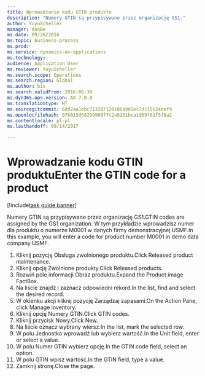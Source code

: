 ```yaml
--- 
title: Wprowadzanie kodu GTIN produktu
description: "Numery GTIN są przypisywane przez organizację GS1."
author: YuyuScheller
manager: AnnBe
ms.date: 09/26/2016
ms.topic: business-process
ms.prod: 
ms.service: dynamics-ax-applications
ms.technology: 
audience: Application User
ms.reviewer: YuyuScheller
ms.search.scope: Operations
ms.search.region: Global
ms.author: bis
ms.search.validFrom: 2016-06-30
ms.dyn365.ops.version: AX 7.0.0
ms.translationtype: HT
ms.sourcegitcommit: 6dd2aa1ebc713287120106a9d1ec7dc15c24def9
ms.openlocfilehash: 07b815d58299909f7c2a9231bca1969f61f5f8a2
ms.contentlocale: pl-pl
ms.lasthandoff: 09/14/2017

---
```

# <a name="enter-the-gtin-code-for-a-product"></a><span data-ttu-id="08644-103">Wprowadzanie kodu GTIN produktu</span><span class="sxs-lookup"><span data-stu-id="08644-103">Enter the GTIN code for a product</span></span>

[!include[task guide banner](../../includes/task-guide-banner.md)]

<span data-ttu-id="08644-104">Numery GTIN są przypisywane przez organizację GS1.</span><span class="sxs-lookup"><span data-stu-id="08644-104">GTIN codes are assigned by the GS1 organization.</span></span> <span data-ttu-id="08644-105">W tym przykładzie wprowadzisz numer dla produktu o numerze M0001 w danych firmy demonstracyjnej USMF.</span><span class="sxs-lookup"><span data-stu-id="08644-105">In this example, you will enter a code for product number M0001 in demo data company USMF.</span></span>

1. <span data-ttu-id="08644-106">Kliknij pozycję Obsługa zwolnionego produktu.</span><span class="sxs-lookup"><span data-stu-id="08644-106">Click Released product maintenance.</span></span>
2. <span data-ttu-id="08644-107">Kliknij opcję Zwolnione produkty.</span><span class="sxs-lookup"><span data-stu-id="08644-107">Click Released products.</span></span>
3. <span data-ttu-id="08644-108">Rozwiń pole informacji Obraz produktu.</span><span class="sxs-lookup"><span data-stu-id="08644-108">Expand the Product image FactBox.</span></span>
4. <span data-ttu-id="08644-109">Na liście znajdź i zaznacz odpowiedni rekord.</span><span class="sxs-lookup"><span data-stu-id="08644-109">In the list, find and select the desired record.</span></span>
5. <span data-ttu-id="08644-110">W okienku akcji kliknij pozycję Zarządzaj zapasami.</span><span class="sxs-lookup"><span data-stu-id="08644-110">On the Action Pane, click Manage inventory.</span></span>
6. <span data-ttu-id="08644-111">Kliknij opcję Numery GTIN.</span><span class="sxs-lookup"><span data-stu-id="08644-111">Click GTIN codes.</span></span>
7. <span data-ttu-id="08644-112">Kliknij przycisk Nowy.</span><span class="sxs-lookup"><span data-stu-id="08644-112">Click New.</span></span>
8. <span data-ttu-id="08644-113">Na liście oznacz wybrany wiersz.</span><span class="sxs-lookup"><span data-stu-id="08644-113">In the list, mark the selected row.</span></span>
9. <span data-ttu-id="08644-114">W polu Jednostka wprowadź lub wybierz wartość.</span><span class="sxs-lookup"><span data-stu-id="08644-114">In the Unit field, enter or select a value.</span></span>
10. <span data-ttu-id="08644-115">W polu Numer GTIN wybierz opcję.</span><span class="sxs-lookup"><span data-stu-id="08644-115">In the GTIN code field, select an option.</span></span>
11. <span data-ttu-id="08644-116">W polu GTIN wpisz wartość.</span><span class="sxs-lookup"><span data-stu-id="08644-116">In the GTIN field, type a value.</span></span>
12. <span data-ttu-id="08644-117">Zamknij stronę.</span><span class="sxs-lookup"><span data-stu-id="08644-117">Close the page.</span></span>


